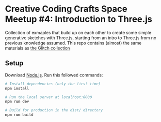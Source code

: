 # Creative Coding Crafts Space Meetup #4: Introduction to Three.js

Collection of exmaples that build up on each other to create some simple
generative sketches with Three.js, starting from an intro to Three.js from no previous knowledge assumed.
This repo contains (almost) the same materials as [the Glitch collection](https://glitch.com/@deaxmachina/threejs-learning-materials)

## Setup

Download [Node.js](https://nodejs.org/en/download/).
Run this followed commands:

```bash
# Install dependencies (only the first time)
npm install

# Run the local server at localhost:8080
npm run dev

# Build for production in the dist/ directory
npm run build
```
